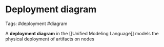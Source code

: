 # Deployment diagram
Tags: #deployment #diagram 

A **deployment diagram** in the [[Unified Modeling Language]] models the physical deployment of artifacts on nodes

